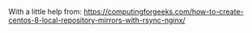 With a little help from:
https://computingforgeeks.com/how-to-create-centos-8-local-repository-mirrors-with-rsync-nginx/
